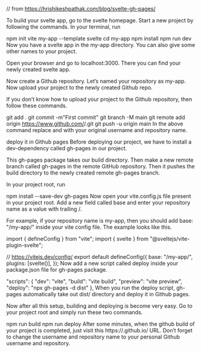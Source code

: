// from https://hrishikeshpathak.com/blog/svelte-gh-pages/

To build your svelte app, go to the svelte homepage. Start a new project by following the commands. In your terminal, run

npm init vite my-app --template svelte
cd my-app
npm install
npm run dev
Now you have a svelte app in the my-app directory. You can also give some other names to your project.

Open your browser and go to localhost:3000. There you can find your newly created svelte app.

Now create a Github repository. Let’s named your repository as my-app. Now upload your project to the newly created Github repo.

If you don’t know how to upload your project to the Github repository, then follow these commands.

git add .
git commit -m"First commit"
git branch -M main
git remote add origin https://www.github.com/<username>/<reponame>.git
git push -u origin main
In the above command replace <username> and <reponame> with your original username and repository name.

deploy it in Github pages
Before deploying our project, we have to install a dev-dependency called gh-pages in our project.

This gh-pages package takes our build directory. Then make a new remote branch called gh-pages in the remote GitHub repository. Then it pushes the build directory to the newly created remote gh-pages branch.

In your project root, run

npm install --save-dev gh-pages
Now open your vite.config.js file present in your project root. Add a new field called base and enter your repository name as a value with trailing /.

For example, if your repository name is my-app, then you should add base: "/my-app/" inside your vite config file. The example looks like this.

import { defineConfig } from "vite";
import { svelte } from "@sveltejs/vite-plugin-svelte";

// https://vitejs.dev/config/
export default defineConfig({
  base: "/my-app/",
  plugins: [svelte()],
});
Now add a new script called deploy inside your package.json file for gh-pages package.

"scripts": {
  "dev": "vite",
  "build": "vite build",
  "preview": "vite preview",
  "deploy": "npx gh-pages -d dist"
},
When you run the deploy script, gh-pages automatically take out dist/ directory and deploy it in Github pages.

Now after all this setup, building and deploying is become very easy. Go to your project root and simply run these two commands.

npm run build
npm run deploy
After some minutes, when the github build of your project is completed, just visit this https://<username>.github.io/<repository name> URL. Don’t forget to change the username and repository name to your personal Github username and repository.